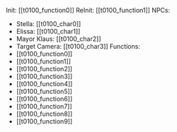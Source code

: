 Init: [[t0100_function0]]
ReInit: [[t0100_function1]]
NPCs:
- Stella: [[t0100_char0]]
- Elissa: [[t0100_char1]]
- Mayor Klaus: [[t0100_char2]]
- Target Camera: [[t0100_char3]]
Functions:
- [[t0100_function0]]
- [[t0100_function1]]
- [[t0100_function2]]
- [[t0100_function3]]
- [[t0100_function4]]
- [[t0100_function5]]
- [[t0100_function6]]
- [[t0100_function7]]
- [[t0100_function8]]
- [[t0100_function9]]
